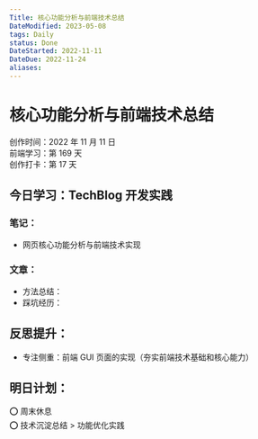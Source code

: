 ```yaml
---
Title: 核心功能分析与前端技术总结
DateModified: 2023-05-08
tags: Daily
status: Done
DateStarted: 2022-11-11
DateDue: 2022-11-24
aliases:
---
```


# 核心功能分析与前端技术总结

创作时间：2022 年 11 月 11 日  
前端学习：第 169 天  
创作打卡：第 17 天

## 今日学习：TechBlog 开发实践

### 笔记：

- 网页核心功能分析与前端技术实现

### 文章：

- 方法总结：
- 踩坑经历：

## 反思提升：

- 专注侧重：前端 GUI 页面的实现（夯实前端技术基础和核心能力）

## 明日计划：

⭕ 周末休息  
⭕ 技术沉淀总结 > 功能优化实践
